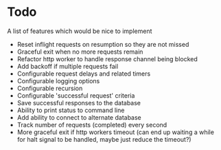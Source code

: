 # Todo
A list of features which would be nice to implement

* Reset inflight requests on resumption so they are not missed
* Graceful exit when no more requests remain
* Refactor http worker to handle response channel being blocked
* Add backoff if multiple requests fail
* Configurable request delays and related timers
* Configurable logging options
* Configurable recursion
* Configurable 'successful request' criteria
* Save successful responses to the database
* Ability to print status to command line
* Add ability to connect to alternate database
* Track number of requests (completed) every second
* More graceful exit if http workers timeout (can end up waiting a while for halt signal to be handled, maybe just reduce the timeout?)